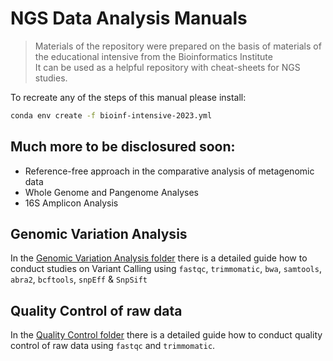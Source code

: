 # NGS Data Analysis Manuals

> Materials of the repository were prepared on the basis of materials of the educational intensive from the Bioinformatics Institute<br>
> It can be used as a helpful repository with cheat-sheets for NGS studies.

To recreate any of the steps of this manual please install:

```bash
conda env create -f bioinf-intensive-2023.yml
```

## Much more to be disclosured soon:
- Reference-free approach in the comparative analysis of metagenomic data
- Whole Genome and Pangenome Analyses
- 16S Amplicon Analysis

## Genomic Variation Analysis

In the [Genomic Variation Analysis folder](1%20-%20Quality%20Control) there is a detailed guide how to conduct studies on Variant Calling using `fastqc`, `trimmomatic`, `bwa`, `samtools`, `abra2`, `bcftools`, `snpEff` & `SnpSift`

## Quality Control of raw data

In the [Quality Control folder](1%20-%20Quality%20Control) there is a detailed guide how to conduct quality control of raw data using `fastqc` and `trimmomatic`.
